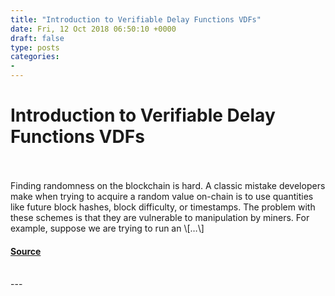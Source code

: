 ```yaml
---
title: "Introduction to Verifiable Delay Functions VDFs"
date: Fri, 12 Oct 2018 06:50:10 +0000
draft: false
type: posts
categories: 
- 
---
```

# Introduction to Verifiable Delay Functions VDFs

<br/>

<br/>
Finding randomness on the blockchain is hard. A classic mistake developers make when trying to acquire a random value on-chain is to use quantities like future block hashes, block difficulty, or timestamps. The problem with these schemes is that they are vulnerable to manipulation by miners. For example, suppose we are trying to run an \[…\]

#### [Source](https://blog.trailofbits.com/2018/10/12/introduction-to-verifiable-delay-functions-vdfs/)

<br/>
---
